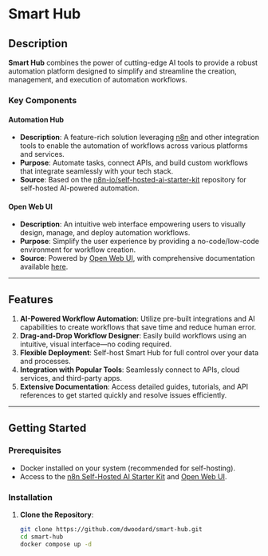 # Smart Hub

## Description

**Smart Hub** combines the power of cutting-edge AI tools to provide a robust automation platform designed to simplify and streamline the creation, management, and execution of automation workflows.

### Key Components

#### **Automation Hub**
- **Description**: A feature-rich solution leveraging [n8n](https://n8n.io/) and other integration tools to enable the automation of workflows across various platforms and services.
- **Purpose**: Automate tasks, connect APIs, and build custom workflows that integrate seamlessly with your tech stack.
- **Source**: Based on the [n8n-io/self-hosted-ai-starter-kit](https://github.com/n8n-io/self-hosted-ai-starter-kit) repository for self-hosted AI-powered automation.

#### **Open Web UI**
- **Description**: An intuitive web interface empowering users to visually design, manage, and deploy automation workflows.
- **Purpose**: Simplify the user experience by providing a no-code/low-code environment for workflow creation.
- **Source**: Powered by [Open Web UI](https://openwebui.com/), with comprehensive documentation available [here](https://docs.openwebui.com/).

---

## Features

1. **AI-Powered Workflow Automation**: Utilize pre-built integrations and AI capabilities to create workflows that save time and reduce human error.
2. **Drag-and-Drop Workflow Designer**: Easily build workflows using an intuitive, visual interface—no coding required.
3. **Flexible Deployment**: Self-host Smart Hub for full control over your data and processes.
4. **Integration with Popular Tools**: Seamlessly connect to APIs, cloud services, and third-party apps.
5. **Extensive Documentation**: Access detailed guides, tutorials, and API references to get started quickly and resolve issues efficiently.

---

## Getting Started

### Prerequisites
- Docker installed on your system (recommended for self-hosting).
- Access to the [n8n Self-Hosted AI Starter Kit](https://github.com/n8n-io/self-hosted-ai-starter-kit) and [Open Web UI](https://openwebui.com/).

### Installation

1. **Clone the Repository**:
   ```bash
   git clone https://github.com/dwoodard/smart-hub.git
   cd smart-hub
   docker compose up -d
